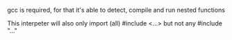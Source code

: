 gcc is required, for that it's able to detect, compile and run nested functions

This interpeter will also only import (all)  #include \<...> but not any #include "..."
